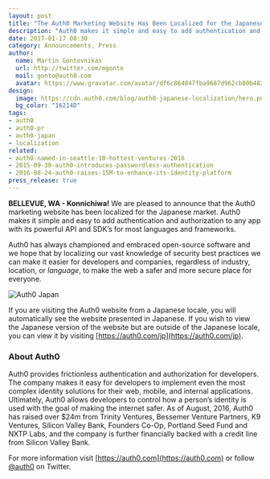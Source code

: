 ```yaml
---
layout: post
title: "The Auth0 Marketing Website Has Been Localized for the Japanese Market"
description: "Auth0 makes it simple and easy to add authentication and authorization to any app. By localizing our marketing website, we hope to make it easier for developers and companies to implement and see the benefits of modern identity management."
date: 2017-01-17 08:30
category: Announcements, Press
author:
  name: Martin Gontovnikas
  url: http://twitter.com/mgonto
  mail: gonto@auth0.com
  avatar: https://www.gravatar.com/avatar/df6c864847fba9687d962cb80b482764??s=60
design:
  image: https://cdn.auth0.com/blog/auth0-japanese-localization/hero.png
  bg_color: "16214D"
tags:
- auth0
- auth0-pr
- auth0-japan 
- localization
related:
- auth0-named-in-seattle-10-hottest-ventures-2016
- 2015-09-30-auth0-introduces-passwordless-authentication
- 2016-08-24-auth0-raises-15M-to-enhance-its-identity-platform
press_release: true
---
```


**BELLEVUE, WA - Konnichiwa!** We are pleased to announce that the Auth0 marketing website has been localized for the Japanese market. Auth0 makes it simple and easy to add authentication and authorization to any app with its powerful API and SDK’s for most languages and frameworks. 

Auth0 has always championed and embraced open-source software and we hope that by localizing our vast knowledge of security best practices we can make it easier for developers and companies, regardless of industry, location, or *language*, to make the web a safer and more secure place for everyone.

![Auth0 Japan](https://cdn.auth0.com/blog/auth0-japanese-localization/auth0-jp.png)

If you are visiting the Auth0 website from a Japanese locale, you will automatically see the website presented in Japanese. If you wish to view the Japanese version of the website but are outside of the Japanese locale, you can view it by visiting [https://auth0.com/jp](https://auth0.com/jp).

### About Auth0

Auth0 provides frictionless authentication and authorization for developers. The company makes it easy for developers to implement even the most complex identity solutions for their web, mobile, and internal applications. Ultimately, Auth0 allows developers to control how a person’s identity is used with the goal of making the internet safer. As of August, 2016, Auth0 has raised over $24m from Trinity Ventures, Bessemer Venture Partners, K9 Ventures, Silicon Valley Bank, Founders Co-Op, Portland Seed Fund and NXTP Labs, and the company is further financially backed with a credit line from Silicon Valley Bank.

For more information visit [https://auth0.com](https://auth0.com) or follow [@auth0](https://twitter.com/auth0) on Twitter.
